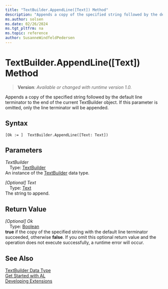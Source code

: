 ```yaml
---
title: "TextBuilder.AppendLine([Text]) Method"
description: "Appends a copy of the specified string followed by the default line terminator to the end of the current TextBuilder object."
ms.author: solsen
ms.date: 02/26/2024
ms.tgt_pltfrm: na
ms.topic: reference
author: SusanneWindfeldPedersen
---
```

[//]: # (START>DO_NOT_EDIT)
[//]: # (IMPORTANT:Do not edit any of the content between here and the END>DO_NOT_EDIT.)
[//]: # (Any modifications should be made in the .xml files in the ModernDev repo.)
# TextBuilder.AppendLine([Text]) Method
> **Version**: _Available or changed with runtime version 1.0._

Appends a copy of the specified string followed by the default line terminator to the end of the current TextBuilder object. If this parameter is omitted, only the line terminator will be appended.


## Syntax
```AL
[Ok := ]  TextBuilder.AppendLine([Text: Text])
```
## Parameters
*TextBuilder*  
&emsp;Type: [TextBuilder](textbuilder-data-type.md)  
An instance of the [TextBuilder](textbuilder-data-type.md) data type.  

*[Optional] Text*  
&emsp;Type: [Text](../text/text-data-type.md)  
The string to append.  


## Return Value
*[Optional] Ok*  
&emsp;Type: [Boolean](../boolean/boolean-data-type.md)  
**true** if the copy of the specified string with the default line terminator succeeded, otherwise **false**. If you omit this optional return value and the operation does not execute successfully, a runtime error will occur.  


[//]: # (IMPORTANT: END>DO_NOT_EDIT)
## See Also
[TextBuilder Data Type](textbuilder-data-type.md)  
[Get Started with AL](../../devenv-get-started.md)  
[Developing Extensions](../../devenv-dev-overview.md)
